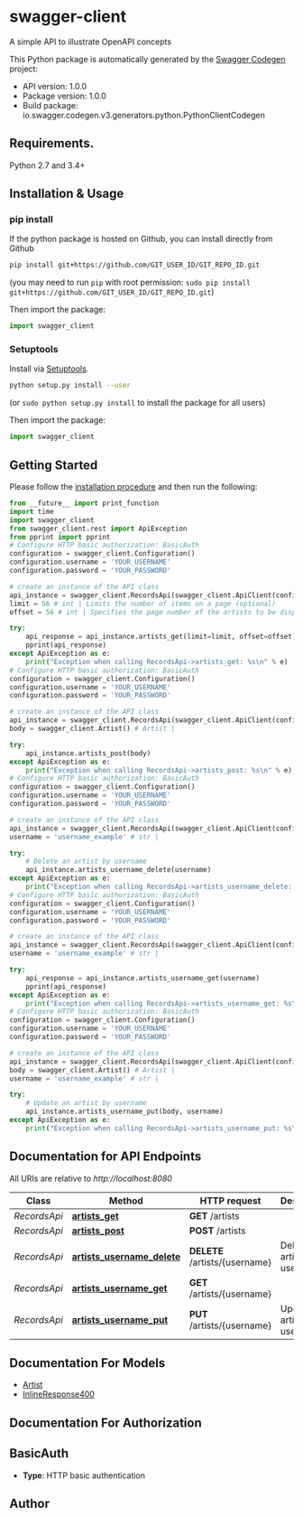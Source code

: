 # swagger-client
A simple API to illustrate OpenAPI concepts

This Python package is automatically generated by the [Swagger Codegen](https://github.com/swagger-api/swagger-codegen) project:

- API version: 1.0.0
- Package version: 1.0.0
- Build package: io.swagger.codegen.v3.generators.python.PythonClientCodegen

## Requirements.

Python 2.7 and 3.4+

## Installation & Usage
### pip install

If the python package is hosted on Github, you can install directly from Github

```sh
pip install git+https://github.com/GIT_USER_ID/GIT_REPO_ID.git
```
(you may need to run `pip` with root permission: `sudo pip install git+https://github.com/GIT_USER_ID/GIT_REPO_ID.git`)

Then import the package:
```python
import swagger_client 
```

### Setuptools

Install via [Setuptools](http://pypi.python.org/pypi/setuptools).

```sh
python setup.py install --user
```
(or `sudo python setup.py install` to install the package for all users)

Then import the package:
```python
import swagger_client
```

## Getting Started

Please follow the [installation procedure](#installation--usage) and then run the following:

```python
from __future__ import print_function
import time
import swagger_client
from swagger_client.rest import ApiException
from pprint import pprint
# Configure HTTP basic authorization: BasicAuth
configuration = swagger_client.Configuration()
configuration.username = 'YOUR_USERNAME'
configuration.password = 'YOUR_PASSWORD'

# create an instance of the API class
api_instance = swagger_client.RecordsApi(swagger_client.ApiClient(configuration))
limit = 56 # int | Limits the number of items on a page (optional)
offset = 56 # int | Specifies the page number of the artists to be displayed (optional)

try:
    api_response = api_instance.artists_get(limit=limit, offset=offset)
    pprint(api_response)
except ApiException as e:
    print("Exception when calling RecordsApi->artists_get: %s\n" % e)
# Configure HTTP basic authorization: BasicAuth
configuration = swagger_client.Configuration()
configuration.username = 'YOUR_USERNAME'
configuration.password = 'YOUR_PASSWORD'

# create an instance of the API class
api_instance = swagger_client.RecordsApi(swagger_client.ApiClient(configuration))
body = swagger_client.Artist() # Artist | 

try:
    api_instance.artists_post(body)
except ApiException as e:
    print("Exception when calling RecordsApi->artists_post: %s\n" % e)
# Configure HTTP basic authorization: BasicAuth
configuration = swagger_client.Configuration()
configuration.username = 'YOUR_USERNAME'
configuration.password = 'YOUR_PASSWORD'

# create an instance of the API class
api_instance = swagger_client.RecordsApi(swagger_client.ApiClient(configuration))
username = 'username_example' # str | 

try:
    # Delete an artist by username
    api_instance.artists_username_delete(username)
except ApiException as e:
    print("Exception when calling RecordsApi->artists_username_delete: %s\n" % e)
# Configure HTTP basic authorization: BasicAuth
configuration = swagger_client.Configuration()
configuration.username = 'YOUR_USERNAME'
configuration.password = 'YOUR_PASSWORD'

# create an instance of the API class
api_instance = swagger_client.RecordsApi(swagger_client.ApiClient(configuration))
username = 'username_example' # str | 

try:
    api_response = api_instance.artists_username_get(username)
    pprint(api_response)
except ApiException as e:
    print("Exception when calling RecordsApi->artists_username_get: %s\n" % e)
# Configure HTTP basic authorization: BasicAuth
configuration = swagger_client.Configuration()
configuration.username = 'YOUR_USERNAME'
configuration.password = 'YOUR_PASSWORD'

# create an instance of the API class
api_instance = swagger_client.RecordsApi(swagger_client.ApiClient(configuration))
body = swagger_client.Artist() # Artist | 
username = 'username_example' # str | 

try:
    # Update an artist by username
    api_instance.artists_username_put(body, username)
except ApiException as e:
    print("Exception when calling RecordsApi->artists_username_put: %s\n" % e)
```

## Documentation for API Endpoints

All URIs are relative to *http://localhost:8080*

Class | Method | HTTP request | Description
------------ | ------------- | ------------- | -------------
*RecordsApi* | [**artists_get**](docs/RecordsApi.md#artists_get) | **GET** /artists | 
*RecordsApi* | [**artists_post**](docs/RecordsApi.md#artists_post) | **POST** /artists | 
*RecordsApi* | [**artists_username_delete**](docs/RecordsApi.md#artists_username_delete) | **DELETE** /artists/{username} | Delete an artist by username
*RecordsApi* | [**artists_username_get**](docs/RecordsApi.md#artists_username_get) | **GET** /artists/{username} | 
*RecordsApi* | [**artists_username_put**](docs/RecordsApi.md#artists_username_put) | **PUT** /artists/{username} | Update an artist by username

## Documentation For Models

 - [Artist](docs/Artist.md)
 - [InlineResponse400](docs/InlineResponse400.md)

## Documentation For Authorization


## BasicAuth

- **Type**: HTTP basic authentication


## Author


